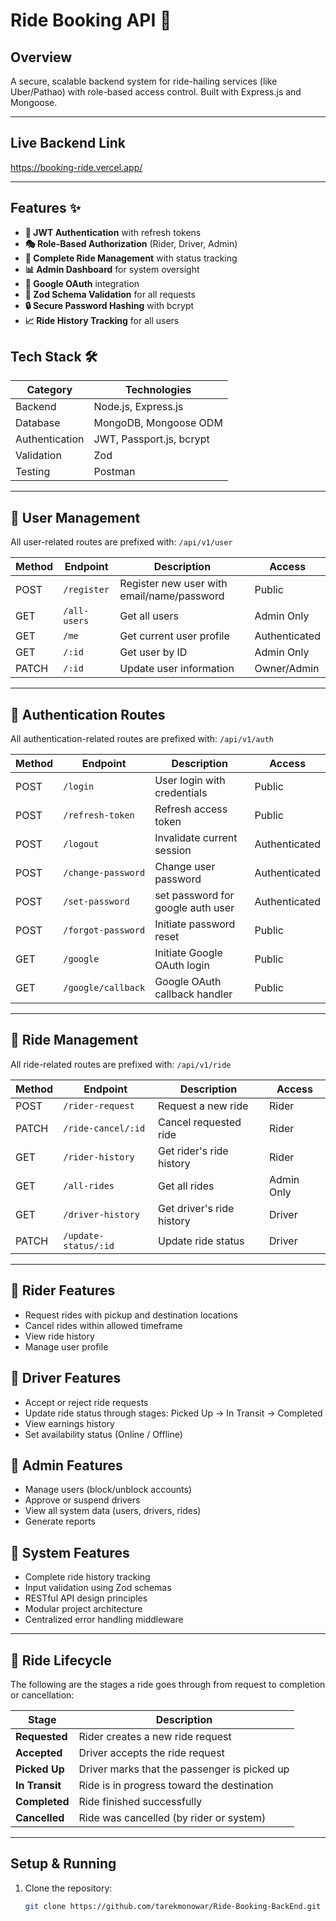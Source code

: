 # Ride Booking API 🚕

## Overview

A secure, scalable backend system for ride-hailing services (like Uber/Pathao)
with role-based access control. Built with Express.js and Mongoose.

---

## Live Backend Link

https://booking-ride.vercel.app/

---

## Features ✨

- **🔐 JWT Authentication** with refresh tokens
- **🎭 Role-Based Authorization** (Rider, Driver, Admin)
- **🚗 Complete Ride Management** with status tracking
- **📊 Admin Dashboard** for system oversight
- **🔐 Google OAuth** integration
- **📜 Zod Schema Validation** for all requests
- **🔒 Secure Password Hashing** with bcrypt
- **📈 Ride History Tracking** for all users

## Tech Stack 🛠️

| Category       | Technologies             |
| -------------- | ------------------------ |
| Backend        | Node.js, Express.js      |
| Database       | MongoDB, Mongoose ODM    |
| Authentication | JWT, Passport.js, bcrypt |
| Validation     | Zod                      |
| Testing        | Postman                  |

---

## 👤 User Management

All user-related routes are prefixed with: `/api/v1/user`

| Method | Endpoint     | Description                                | Access        |
| ------ | ------------ | ------------------------------------------ | ------------- |
| POST   | `/register`  | Register new user with email/name/password | Public        |
| GET    | `/all-users` | Get all users                              | Admin Only    |
| GET    | `/me`        | Get current user profile                   | Authenticated |
| GET    | `/:id`       | Get user by ID                             | Admin Only    |
| PATCH  | `/:id`       | Update user information                    | Owner/Admin   |

---

## 🔐 Authentication Routes

All authentication-related routes are prefixed with: `/api/v1/auth`

| Method | Endpoint           | Description                       | Access        |
| ------ | ------------------ | --------------------------------- | ------------- |
| POST   | `/login`           | User login with credentials       | Public        |
| POST   | `/refresh-token`   | Refresh access token              | Public        |
| POST   | `/logout`          | Invalidate current session        | Authenticated |
| POST   | `/change-password` | Change user password              | Authenticated |
| POST   | `/set-password`    | set password for google auth user | Authenticated |
| POST   | `/forgot-password` | Initiate password reset           | Public        |
| GET    | `/google`          | Initiate Google OAuth login       | Public        |
| GET    | `/google/callback` | Google OAuth callback handler     | Public        |

---

## 🚗 Ride Management

All ride-related routes are prefixed with: `/api/v1/ride`

| Method | Endpoint             | Description               | Access     |
| ------ | -------------------- | ------------------------- | ---------- |
| POST   | `/rider-request`     | Request a new ride        | Rider      |
| PATCH  | `/ride-cancel/:id`   | Cancel requested ride     | Rider      |
| GET    | `/rider-history`     | Get rider's ride history  | Rider      |
| GET    | `/all-rides`         | Get all rides             | Admin Only |
| GET    | `/driver-history`    | Get driver's ride history | Driver     |
| PATCH  | `/update-status/:id` | Update ride status        | Driver     |

---

## 🧍 Rider Features

- Request rides with pickup and destination locations
- Cancel rides within allowed timeframe
- View ride history
- Manage user profile

## 🚗 Driver Features

- Accept or reject ride requests
- Update ride status through stages: Picked Up → In Transit → Completed
- View earnings history
- Set availability status (Online / Offline)

## 👑 Admin Features

- Manage users (block/unblock accounts)
- Approve or suspend drivers
- View all system data (users, drivers, rides)
- Generate reports

## 🚀 System Features

- Complete ride history tracking
- Input validation using Zod schemas
- RESTful API design principles
- Modular project architecture
- Centralized error handling middleware

---

## 🔄 Ride Lifecycle

The following are the stages a ride goes through from request to completion or
cancellation:

| Stage          | Description                                  |
| -------------- | -------------------------------------------- |
| **Requested**  | Rider creates a new ride request             |
| **Accepted**   | Driver accepts the ride request              |
| **Picked Up**  | Driver marks that the passenger is picked up |
| **In Transit** | Ride is in progress toward the destination   |
| **Completed**  | Ride finished successfully                   |
| **Cancelled**  | Ride was cancelled (by rider or system)      |

---

## Setup & Running

1. Clone the repository:

   ```bash
   git clone https://github.com/tarekmonowar/Ride-Booking-BackEnd.git

   ```
